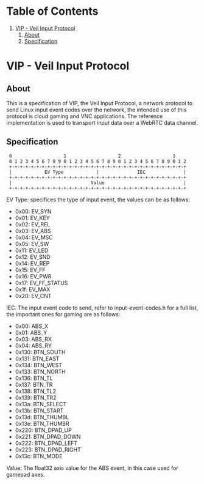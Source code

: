 
# Table of Contents

1.  [VIP - Veil Input Protocol](#org7ff4f35)
    1.  [About](#orgeeebb16)
    2.  [Specification](#org857a368)


<a id="org7ff4f35"></a>

# VIP - Veil Input Protocol


<a id="orgeeebb16"></a>

## About

This is a specification of VIP, the Veil Input Protocol, a network protocol to send Linux input event codes over the network, the intended use of this protocol is cloud gaming and VNC applications.
The reference implementation is used to transport input data over a WebRTC data channel.


<a id="org857a368"></a>

## Specification
```
 0                   1                   2                   3
 0 1 2 3 4 5 6 7 8 9 0 1 2 3 4 5 6 7 8 9 0 1 2 3 4 5 6 7 8 9 0 1 2
 +-+-+-+-+-+-+-+-+-+-+-+-+-+-+-+-+-+-+-+-+-+-+-+-+-+-+-+-+-+-+-+-+
 |            EV Type            |              IEC              |
 +-+-+-+-+-+-+-+-+-+-+-+-+-+-+-+-+-+-+-+-+-+-+-+-+-+-+-+-+-+-+-+-+
 |                             Value                             |
 +-+-+-+-+-+-+-+-+-+-+-+-+-+-+-+-+-+-+-+-+-+-+-+-+-+-+-+-+-+-+-+-+
```

EV Type: specifices the type of input event, the values can be as follows:
- 0x00: EV_SYN 
- 0x01: EV_KEY
- 0x02: EV_REL
- 0x03: EV_ABS
- 0x04: EV_MSC
- 0x05: EV_SW
- 0x11: EV_LED
- 0x12: EV_SND
- 0x14: EV_REP
- 0x15: EV_FF
- 0x16: EV_PWR
- 0x17: EV_FF_STATUS
- 0x1f: EV_MAX
- 0x20: EV_CNT

IEC: The input event code to send, refer to input-event-codes.h for a full list, the important ones for gaming are as follows:
- 0x00: ABS_X          
- 0x01: ABS_Y          
- 0x03: ABS_RX         
- 0x04: ABS_RY         
- 0x130: BTN_SOUTH      
- 0x131: BTN_EAST       
- 0x134: BTN_WEST       
- 0x133: BTN_NORTH      
- 0x136: BTN_TL         
- 0x137: BTN_TR         
- 0x138: BTN_TL2        
- 0x139: BTN_TR2        
- 0x13a: BTN_SELECT     
- 0x13b: BTN_START      
- 0x13d: BTN_THUMBL     
- 0x13e: BTN_THUMBR     
- 0x220: BTN_DPAD_UP    
- 0x221: BTN_DPAD_DOWN  
- 0x222: BTN_DPAD_LEFT  
- 0x223: BTN_DPAD_RIGHT 
- 0x13c: BTN_MODE       

Value: The float32 axis value for the ABS event, in this case used for gamepad axes.

